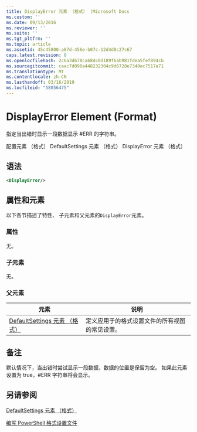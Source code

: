 ```yaml
---
title: DisplayError 元素 （格式） |Microsoft Docs
ms.custom: ''
ms.date: 09/13/2016
ms.reviewer: ''
ms.suite: ''
ms.tgt_pltfrm: ''
ms.topic: article
ms.assetid: 45c45800-a87d-456e-b07c-12d4d8c27c67
caps.latest.revision: 8
ms.openlocfilehash: 2c6a3d678ca68dc0d189f6ab981fdea5fef894cb
ms.sourcegitcommit: caac7d098a448232304c9d6728e7340ec7517a71
ms.translationtype: MT
ms.contentlocale: zh-CN
ms.lasthandoff: 03/16/2019
ms.locfileid: "58056475"
---
```

# <a name="displayerror-element-format"></a>DisplayError Element (Format)

指定当出错时显示一段数据显示 #ERR 的字符串。

配置元素 （格式） DefaultSettings 元素 （格式） DisplayError 元素 （格式）

## <a name="syntax"></a>语法

```xml
<DisplayError/>
```

## <a name="attributes-and-elements"></a>属性和元素

以下各节描述了特性、 子元素和父元素的`DisplayError`元素。

### <a name="attributes"></a>属性

无。

### <a name="child-elements"></a>子元素

无。

### <a name="parent-elements"></a>父元素

|元素|说明|
|-------------|-----------------|
|[DefaultSettings 元素 （格式）](./defaultsettings-element-format.md)|定义应用于的格式设置文件的所有视图的常见设置。|

## <a name="remarks"></a>备注

默认情况下，当出错时尝试显示一段数据，数据的位置是保留为空。 如果此元素设置为 true，#ERR 字符串将会显示。

## <a name="see-also"></a>另请参阅

[DefaultSettings 元素 （格式）](./defaultsettings-element-format.md)

[编写 PowerShell 格式设置文件](./writing-a-powershell-formatting-file.md)
